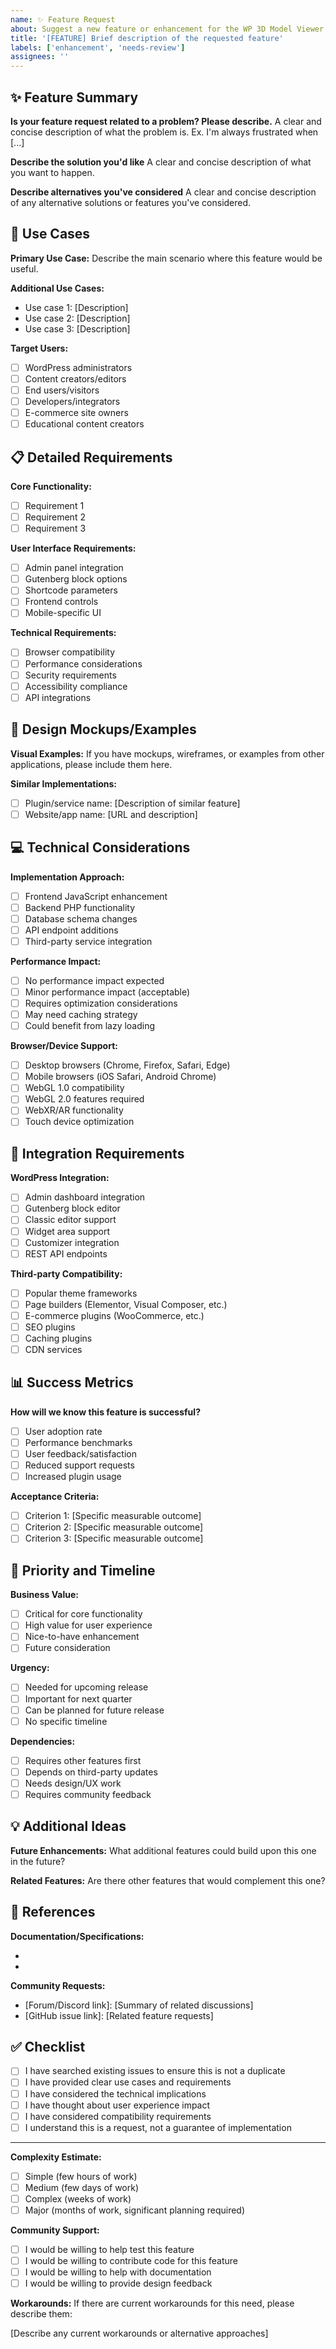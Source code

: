 ```yaml
---
name: ✨ Feature Request
about: Suggest a new feature or enhancement for the WP 3D Model Viewer plugin
title: '[FEATURE] Brief description of the requested feature'
labels: ['enhancement', 'needs-review']
assignees: ''
---
```


## ✨ Feature Summary

**Is your feature request related to a problem? Please describe.**
A clear and concise description of what the problem is. Ex. I'm always frustrated when [...]

**Describe the solution you'd like**
A clear and concise description of what you want to happen.

**Describe alternatives you've considered**
A clear and concise description of any alternative solutions or features you've considered.

## 🎯 Use Cases

**Primary Use Case:**
Describe the main scenario where this feature would be useful.

**Additional Use Cases:**
- Use case 1: [Description]
- Use case 2: [Description]
- Use case 3: [Description]

**Target Users:**
- [ ] WordPress administrators
- [ ] Content creators/editors
- [ ] End users/visitors
- [ ] Developers/integrators
- [ ] E-commerce site owners
- [ ] Educational content creators

## 📋 Detailed Requirements

**Core Functionality:**
- [ ] Requirement 1
- [ ] Requirement 2
- [ ] Requirement 3

**User Interface Requirements:**
- [ ] Admin panel integration
- [ ] Gutenberg block options
- [ ] Shortcode parameters
- [ ] Frontend controls
- [ ] Mobile-specific UI

**Technical Requirements:**
- [ ] Browser compatibility
- [ ] Performance considerations
- [ ] Security requirements
- [ ] Accessibility compliance
- [ ] API integrations

## 🎨 Design Mockups/Examples

**Visual Examples:**
If you have mockups, wireframes, or examples from other applications, please include them here.

**Similar Implementations:**
- [ ] Plugin/service name: [Description of similar feature]
- [ ] Website/app name: [URL and description]

## 💻 Technical Considerations

**Implementation Approach:**
- [ ] Frontend JavaScript enhancement
- [ ] Backend PHP functionality
- [ ] Database schema changes
- [ ] API endpoint additions
- [ ] Third-party service integration

**Performance Impact:**
- [ ] No performance impact expected
- [ ] Minor performance impact (acceptable)
- [ ] Requires optimization considerations
- [ ] May need caching strategy
- [ ] Could benefit from lazy loading

**Browser/Device Support:**
- [ ] Desktop browsers (Chrome, Firefox, Safari, Edge)
- [ ] Mobile browsers (iOS Safari, Android Chrome)
- [ ] WebGL 1.0 compatibility
- [ ] WebGL 2.0 features required
- [ ] WebXR/AR functionality
- [ ] Touch device optimization

## 🔧 Integration Requirements

**WordPress Integration:**
- [ ] Admin dashboard integration
- [ ] Gutenberg block editor
- [ ] Classic editor support
- [ ] Widget area support
- [ ] Customizer integration
- [ ] REST API endpoints

**Third-party Compatibility:**
- [ ] Popular theme frameworks
- [ ] Page builders (Elementor, Visual Composer, etc.)
- [ ] E-commerce plugins (WooCommerce, etc.)
- [ ] SEO plugins
- [ ] Caching plugins
- [ ] CDN services

## 📊 Success Metrics

**How will we know this feature is successful?**
- [ ] User adoption rate
- [ ] Performance benchmarks
- [ ] User feedback/satisfaction
- [ ] Reduced support requests
- [ ] Increased plugin usage

**Acceptance Criteria:**
- [ ] Criterion 1: [Specific measurable outcome]
- [ ] Criterion 2: [Specific measurable outcome]
- [ ] Criterion 3: [Specific measurable outcome]

## 🎯 Priority and Timeline

**Business Value:**
- [ ] Critical for core functionality
- [ ] High value for user experience
- [ ] Nice-to-have enhancement
- [ ] Future consideration

**Urgency:**
- [ ] Needed for upcoming release
- [ ] Important for next quarter
- [ ] Can be planned for future release
- [ ] No specific timeline

**Dependencies:**
- [ ] Requires other features first
- [ ] Depends on third-party updates
- [ ] Needs design/UX work
- [ ] Requires community feedback

## 💡 Additional Ideas

**Future Enhancements:**
What additional features could build upon this one in the future?

**Related Features:**
Are there other features that would complement this one?

## 🔗 References

**Documentation/Specifications:**
- [Link 1]: [Description]
- [Link 2]: [Description]

**Community Requests:**
- [Forum/Discord link]: [Summary of related discussions]
- [GitHub issue link]: [Related feature requests]

## ✅ Checklist

- [ ] I have searched existing issues to ensure this is not a duplicate
- [ ] I have provided clear use cases and requirements
- [ ] I have considered the technical implications
- [ ] I have thought about user experience impact
- [ ] I have considered compatibility requirements
- [ ] I understand this is a request, not a guarantee of implementation

---

**Complexity Estimate:**
- [ ] Simple (few hours of work)
- [ ] Medium (few days of work)
- [ ] Complex (weeks of work)
- [ ] Major (months of work, significant planning required)

**Community Support:**
- [ ] I would be willing to help test this feature
- [ ] I would be willing to contribute code for this feature
- [ ] I would be willing to help with documentation
- [ ] I would be willing to provide design feedback

**Workarounds:**
If there are current workarounds for this need, please describe them:

[Describe any current workarounds or alternative approaches]
